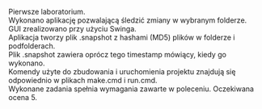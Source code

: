 Pierwsze laboratorium.     
Wykonano aplikację pozwalającą śledzić zmiany w wybranym folderze.     
GUI zrealizowano przy użyciu Swinga.     
Aplikacja tworzy plik .snapshot z hashami (MD5) plików w folderze i podfolderach.     
Plik .snapshot zawiera oprócz tego timestamp mówiący, kiedy go wykonano.     
Komendy użyte do zbudowania i uruchomienia projektu znajdują się odpowiednio w plikach make.cmd i run.cmd.     
Wykonane zadania spełnia wymagania zawarte w poleceniu. Oczekiwana ocena 5.
